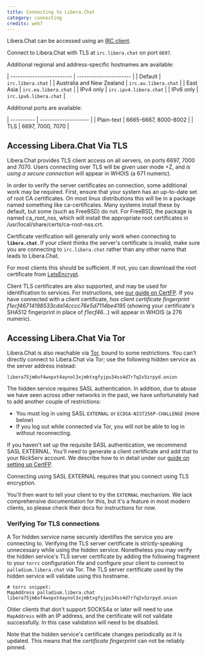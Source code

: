 ```yaml
---
title: Connecting to Libera.Chat
category: connecting
credits: web7
---
```


Libera.Chat can be accessed using an [IRC client](/guides/clients).

Connect to Libera.Chat with TLS at `irc.libera.chat` on port `6697`.

Additional regional and address-specific hostnames are available:

| ------------------------- | ---------------------- |
| Default                   | `irc.libera.chat`      |
| Australia and New Zealand | `irc.au.libera.chat`   |
| East Asia                 | `irc.ea.libera.chat`   |
| IPv4 only                 | `irc.ipv4.libera.chat` |
| IPv6 only                 | `irc.ipv6.libera.chat` |

Additional ports are available:

| ---------- | -------------------- |
| Plain-text | 6665-6667, 8000-8002 |
| TLS        | 6697, 7000, 7070     |

## Accessing Libera.Chat Via TLS

Libera.Chat provides TLS client access on all servers, on ports 6697, 7000
and 7070. Users connecting over TLS will be given user mode +Z, and
_is using a secure  connection_ will appear in WHOIS (a 671 numeric).

In order to verify the server certificates on connection, some additional work
may be required. First, ensure that your system has an up-to-date set of root
CA certificates. On most linux distributions this will be in a package named
something like ca-certificates. Many systems install these by default, but some
(such as FreeBSD) do not. For FreeBSD, the package is named ca\_root\_nss,
which will install the appropriate root certificates in
/usr/local/share/certs/ca-root-nss.crt.

Certificate verification will generally only work when connecting to
**`libera.chat`**. If your client thinks the server's certificate is invalid,
make sure you are connecting to `irc.libera.chat` rather than any other name
that leads to Libera.Chat.

For most clients this should be sufficient. If not, you can download the
root certificate from [LetsEncrypt](https://letsencrypt.org/certificates/).

Client TLS certificates are also supported, and may be used for identification
to services. For instructions, see [our guide on CertFP](/guides/certfp).
If you  have connected with a client certificate,
_has client certificate fingerprint f1ecf46714198533cda14cccc76e5d7114be4195_
(showing your certificate's SHA512 fingerprint in place of _f1ecf46..._) will
appear in WHOIS (a 276 numeric).

## Accessing Libera.Chat Via Tor

Libera.Chat is also reachable via
[Tor](https://www.torproject.org/), bound to some restrictions. You can't
directly connect to Libera.Chat via Tor; use the following hidden service
as the server address instead:

    libera75jm6of4wxpxt4aynol3xjmbtxgfyjpu34ss4d7r7q2v5zrpyd.onion

The hidden service requires SASL authentication. In addition, due to abuse
we have seen across other networks in the past, we have unfortunately had to
add another couple of restrictions:

- You must log in using SASL `EXTERNAL` or `ECDSA-NIST256P-CHALLENGE` (more
  below)
- If you log out while connected via Tor, you will not be able to log in
  without reconnecting.

If you haven't set up the requisite SASL authentication, we recommend SASL
EXTERNAL. You'll need to generate a client certificate and add that to your
NickServ account. We describe how to in detail under our
[guide on setting up CertFP](/guides/certfp.html).

Connecting using SASL EXTERNAL requires that you connect using TLS encryption.

You'll then want to tell your client to try the `EXTERNAL` mechanism. We lack
comprehensive documentation for this, but it's a feature in most modern
clients, so please check their docs for instructions for now.

### Verifying Tor TLS connections

A Tor hidden service name securely identifies the service you are connecting
to. Verifying the TLS server certificate is strictly-speaking unnecessary
while using the hidden service. Nonetheless you may verify the hidden service's
TLS server certificate by adding the following fragment to your `torrc`
configuration file and configure your client to connect to
`palladium.libera.chat` via Tor. The TLS server certificate used by the hidden
service will validate using this hostname.

    # torrc snippet:
    MapAddress palladium.libera.chat libera75jm6of4wxpxt4aynol3xjmbtxgfyjpu34ss4d7r7q2v5zrpyd.onion

Older clients that don't support SOCKS4a or later will need to use `MapAddress`
with an IP address, and the certificate will not validate successfully.
In this case validation will need to be disabled.

Note that the hidden service's certificate changes periodically as it is
updated. This means that the *certificate fingerprint* can not be reliably
pinned.
